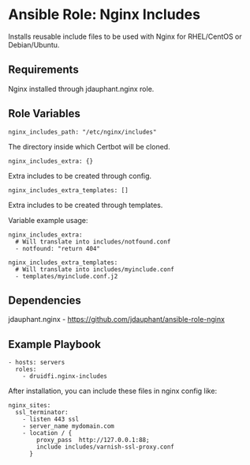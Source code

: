 # Ansible Role: Nginx Includes

Installs reusable include files to be used with Nginx for RHEL/CentOS or Debian/Ubuntu.

## Requirements

Nginx installed through jdauphant.nginx role.

## Role Variables

    nginx_includes_path: "/etc/nginx/includes"

The directory inside which Certbot will be cloned.

    nginx_includes_extra: {}

Extra includes to be created through config.

    nginx_includes_extra_templates: []

Extra includes to be created through templates.

Variable example usage:

    nginx_includes_extra:
      # Will translate into includes/notfound.conf
      - notfound: "return 404"
      
    nginx_includes_extra_templates:
      # Will translate into includes/myinclude.conf
      - templates/myinclude.conf.j2


## Dependencies

jdauphant.nginx - https://github.com/jdauphant/ansible-role-nginx

## Example Playbook

    - hosts: servers
      roles:
        - druidfi.nginx-includes

After installation, you can include these files in nginx config like:

    nginx_sites:
      ssl_terminator:
        - listen 443 ssl
        - server_name mydomain.com
        - location / {
            proxy_pass  http://127.0.0.1:88;
            include includes/varnish-ssl-proxy.conf
          }
